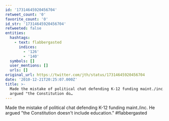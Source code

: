 ```yaml
---
id: '17314645920456704'
retweet_count: '0'
favorite_count: '0'
id_str: '17314645920456704'
retweeted: false
entities:
  hashtags:
    - text: flabbergasted
      indices:
        - '126'
        - '140'
  symbols: []
  user_mentions: []
  urls: []
original_url: https://twitter.com/jth/status/17314645920456704
date: '2010-12-21T20:25:07.000Z'
title: >-
  Made the mistake of political chat defending K-12 funding maint./inc. He
  argued "the Constitution do…
---
```


Made the mistake of political chat defending K-12 funding maint./inc. He argued "the Constitution doesn't include education." #flabbergasted